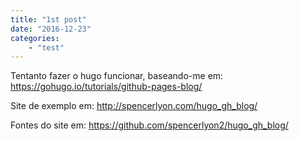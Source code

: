 ```yaml
---
title: "1st post"
date: "2016-12-23"
categories:
    - "test"
---
```


Tentanto fazer o hugo funcionar, baseando-me em:
https://gohugo.io/tutorials/github-pages-blog/

Site de exemplo em: http://spencerlyon.com/hugo_gh_blog/

Fontes do site em: https://github.com/spencerlyon2/hugo_gh_blog/
